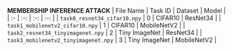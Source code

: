**MEMBERSHIP INFERENCE ATTACK**
| File Name | Task ID | Dataset | Model |
| :- | :-: | :-: | :-: |
| `task0_resnet34_cifar10.npy` | 0 | CIFAR10 | ResNet34 |
| `task1_mobilenetv2_cifar10.npy` | 1 | CIFAR10 | MobileNetV2 |
| `task2_resnet34_tinyimagenet.npy` | 2 | Tiny ImageNet | ResNet34 |
| `task3_mobilenetv2_tinyimagenet.npy` | 3 | Tiny ImageNet | MobileNetV2 |
